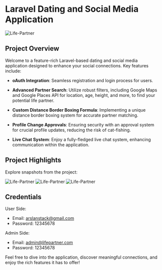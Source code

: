 # Laravel Dating and Social Media Application

![Life-Partner](https://projects.arslanstack.com/photos/part1.png)

## Project Overview

Welcome to a feature-rich Laravel-based dating and social media application designed to enhance your social connections. Key features include:

- **oAuth Integration**: Seamless registration and login process for users.

- **Advanced Partner Search**: Utilize robust filters, including Google Maps and Google Places API for location, age, height, and more, to find your potential life partner.

- **Custom Distance Border Boxing Formula**: Implementing a unique distance border boxing system for accurate partner matching.

- **Profile Change Approvals**: Ensuring security with an approval system for crucial profile updates, reducing the risk of cat-fishing.

- **Live Chat System**: Enjoy a fully-fledged live chat system, enhancing communication within the application.

## Project Highlights

Explore snapshots from the project:

![Life-Partner](https://projects.arslanstack.com/photos/part2.png)
![Life-Partner](https://projects.arslanstack.com/photos/part3.png)
![Life-Partner](https://projects.arslanstack.com/photos/part4.png)

## Credentials

User Side:
- Email: arslanstack@gmail.com
- Password: 12345678

Admin Side:
- Email: admin@lifepartner.com
- Password: 12345678

Feel free to dive into the application, discover meaningful connections, and enjoy the rich features it has to offer!
